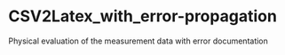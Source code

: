 # CSV2Latex_with_error-propagation
 Physical evaluation of the measurement data with error documentation
